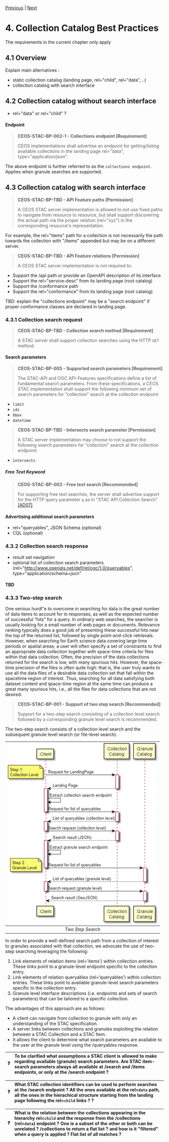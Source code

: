 [Previous](granule-catalogs.md) | [Next](granule-metadata.md)
# 4. Collection Catalog Best Practices

[//]: # (this is a comment)
The requirements in the current chapter only apply 

## 4.1 Overview

Explain main alternatives :
- static collection catalog (landing page, rel="child", rel="data", ..)
- collection catalog with search interface

## 4.2 Collection catalog without search interface

- rel="data" or rel="child" ?

#### Endpoint

> **CEOS-STAC-BP-002-1 - Collections endpoint [Requirement]**<a name="BP-002-1"></a>
>
> CEOS implementations shall advertise an endpoint for getting/listing available collections in the landing page rel="data", type="application/json".

The above endpoint is further referred to as the `collections endpoint`. 
Applies when granule searches are supported.

## 4.3 Collection catalog with search interface

> **CEOS-STAC-BP-TBD - API Feature paths [Permission]**<a name="BP-TBD"></a>
>
> A CEOS STAC server implementation is allowed to not use fixed paths to navigate from resource to resource, but shall support discovering the actual path via the proper relation (rel="xyz") in the corresponding resource's representation.

For example, the rel="items" path for a collection is not necessarily the path towards the collection with "/items" appended but may be on a different server.

> **CEOS-STAC-BP-TBD - API Feature relations [Permission]**<a name="BP-TBD"></a>
>
> A CEOS STAC server implementation is not required to:
  - Support the /api path or provide an OpenAPI description of its interface
  - Support the rel="service-desc" from its landing page (root catalog)
  - Support the /conformance path
  - Support the rel="conformance" from its landing page (root catalog)

TBD: explain the "collections endpoint" may be a "search endpoint" if proper conformance classes are declared in landing page.

### 4.3.1 Collection search request

> **CEOS-STAC-BP-TBD - Collection search method [Requirement]**<a name="BP-TBD"></a>
>
> A STAC server shall support collection searches using the HTTP `GET` method.

#### Search parameters

> **CEOS-STAC-BP-005 - Supported search parameters [Requirement]**<a name="BP-005"></a>
>
> The STAC-API and OGC API-Features specifications define a list of fundamental search parameters.  From these specifications, a CEOS STAC implementation shall support the following
minimum set of search parameters for “collection” search at the collection endpoint:
- `limit`  
- `ids`
- `bbox` 
- `datetime`

> **CEOS-STAC-BP-TBD - Intersects search parameter [Permission]**<a name="BP-TBD"></a>
>
> A STAC server implementation may choose to not support the following search parameters for “collection” search at the collection endpoint:
- `intersects`

##### Free Text Keyword

> **CEOS-STAC-BP-003 - Free text search [Recommended]**<a name="BP-003"></a>
>
> For supporting free text searches, the server shall advertise support for the HTTP query parameter `q` as in "STAC API Collection Search" [[AD07]](./introduction.md#AD07).

#### Advertising additional search parameters

- rel="queryables", JSON Schema (optional)
- CQL (optional)

### 4.3.2 Collection search response

- result set navigation
- optional list of collection search parameters (rel="http://www.opengis.net/def/rel/ogc/1.0/queryables", type="application/schema+json"

#### TBD

### 4.3.3 Two-step search

One serious hurdl"e to overcome in searching for data is the great number of data items to account
for in responses, as well as the expected number of successful “hits” for a query. In ordinary web
searches, the searcher is usually looking for a small number of web pages or documents.
Relevance ranking typically does a good job of presenting these successful hits near the top of
the returned list, followed by single point-and-click retrievals. However, when searching for Earth
science data covering large time periods or spatial areas, a user will often specify a set of
constraints to find an appropriate data collection together with space-time criteria for files within
that data collection. Often, the precision of the data collections returned for the search is low, with
many spurious hits. However, the space-time precision of the files is often quite high: that is, the
user truly wants to use all the data files of a desirable data collection set that fall within the spacetime region of interest. Thus, searching for all data satisfying both dataset content and space-time
region at the same time can produce a great many spurious hits, i.e., all the files for data
collections that are not desired.

> **CEOS-STAC-BP-001 - Support of two step search [Recommended]**<a name="BP-001"></a>
> 
> Support for a two-step search consisting of a collection level search followed by a corresponding granule level search is recommended.

The two-step search consists of a collection level search and the subsequent granule level search
(or file-level search).

| ![Two step search](./figures/two-step.png "Two step search") |
|:--:| 
| *Two Step Search* |

In order to provide a well-defined search path from a collection of interest to granules associated
with that collection, we advocate the use of two-step searching leveraging the following:

1. Link elements of relation items (rel=’items’) within collection entries. These links point
to a granule-level endpoint specific to the collection entry.
1. Link elements of relation queryables (rel=’queryables’) within collection entries. These links point
to available granule-level search parameters specific to the collection entry.
2. Granule level interface descriptions (i.e. endpoints and sets of search parameters) that can be tailored to a specific collection.

The advantages of this approach are as follows:

- A client can navigate from collection to granule with only an understanding of the STAC specification.
- A server links between collections and granules exploiting the relation between a STAC Collection and a STAC Item.
- It allows the client to determine what search parameters are available to the user at the
granule level using the /queryables response.




| ❓ | To be clarified what assumptions a STAC client is allowed to make regarding available (granule) search parameters.  Are STAC item-search parameters always all available at /search and /items endpoints, or only at the /search endpoint ?      |
|---------------|:------------------------|



| ❓ | What STAC collection ìdentifiers can be used to perform searches at the /search endpoint ?  All the ones available at the rel=`data` path, all the ones in the hierachical structure starting from the landing page following the rel=`child` links ? ?       |
|---------------|:------------------------|


| ❓ | What is the relation between the collections appearing in the hierarchy rel=`child` and the response from the /collections (rel=`data`) endpoint ?  One is a subset of the other or both can be unrelated ?   /collections to return a flat list ?  and how is it "filtered" when a query is applied ?  Flat list of all matches ?       |
|---------------|:------------------------|

